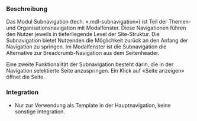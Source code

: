 ### Beschreibung
Das Modul Subnavigation (tech. «.mdl-subnavigation») ist Teil der Themen- und Organisationsnavigation mit Modalfenster. Diese Navigationen führen den Nutzer jeweils in tieferliegende Level der Site-Struktur. Die Subnavigation bietet Nutzenden die Möglichkeit zurück an den Anfang der Navigation zu springen. Im Modalfenster ist die Subnavigation die Alternative zur Breadcrumb-Navigation aus dem Seitenheader. 

Eine zweite Funktionalität der Subnavigation besteht darin, die in der Navigation selektierte Seite anzuspringen. Ein Klick auf «Seite anzeigen» öffnet die Seite.



### Integration

* Nur zur Verwendung als Template in der Hauptnavigation, keine sonstige Integration.
